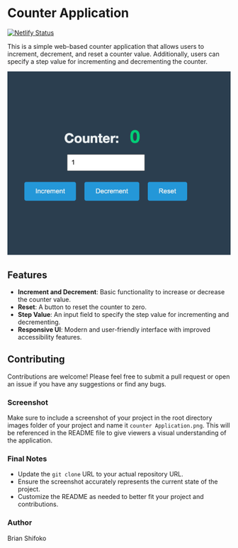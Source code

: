 # Counter Application

[![Netlify Status](https://api.netlify.com/api/v1/badges/8b9a4edc-81c5-4189-bdb5-a31d3b48a4a1/deploy-status)](https://app.netlify.com/sites/brian-shifoko-increment-decrement-app/deploys)

This is a simple web-based counter application that allows users to increment, decrement, and reset a counter value. Additionally, users can specify a step value for incrementing and decrementing the counter.

![Screenshot of Counter Application](images/counter%20Application.png)

## Features

- **Increment and Decrement**: Basic functionality to increase or decrease the counter value.
- **Reset**: A button to reset the counter to zero.
- **Step Value**: An input field to specify the step value for incrementing and decrementing.
- **Responsive UI**: Modern and user-friendly interface with improved accessibility features.

## Contributing
Contributions are welcome! Please feel free to submit a pull request or open an issue if you have any suggestions or find any bugs.


### Screenshot

Make sure to include a screenshot of your project in the root directory images folder of your project and name it `counter Application.png`. This will be referenced in the README file to give viewers a visual understanding of the application.

### Final Notes

- Update the `git clone` URL to your actual repository URL.
- Ensure the screenshot accurately represents the current state of the project.
- Customize the README as needed to better fit your project and contributions.

### Author
 Brian Shifoko